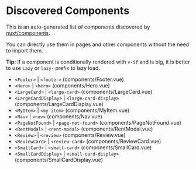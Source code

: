 # Discovered Components

This is an auto-generated list of components discovered by [nuxt/components](https://github.com/nuxt/components).

You can directly use them in pages and other components without the need to import them.

**Tip:** If a component is conditionally rendered with `v-if` and is big, it is better to use `Lazy` or `lazy-` prefix to lazy load.

- `<Footer>` | `<footer>` (components/Footer.vue)
- `<Hero>` | `<hero>` (components/Hero.vue)
- `<LargeCard>` | `<large-card>` (components/LargeCard.vue)
- `<LargeCardDisplay>` | `<large-card-display>` (components/LargeCardDisplay.vue)
- `<MyItem>` | `<my-item>` (components/MyItem.vue)
- `<Nav>` | `<nav>` (components/Nav.vue)
- `<PageNotFound>` | `<page-not-found>` (components/PageNotFound.vue)
- `<RentModal>` | `<rent-modal>` (components/RentModal.vue)
- `<Review>` | `<review>` (components/Review.vue)
- `<ReviewCard>` | `<review-card>` (components/ReviewCard.vue)
- `<SmallCard>` | `<small-card>` (components/SmallCard.vue)
- `<SmallCardDisplay>` | `<small-card-display>` (components/SmallCardDisplay.vue)
